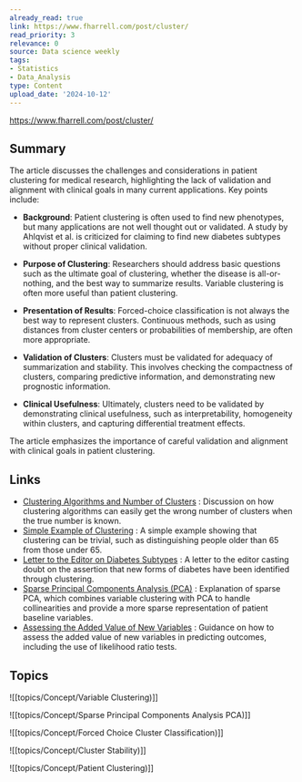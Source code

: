 ```yaml
---
already_read: true
link: https://www.fharrell.com/post/cluster/
read_priority: 3
relevance: 0
source: Data science weekly
tags:
- Statistics
- Data_Analysis
type: Content
upload_date: '2024-10-12'
---
```


https://www.fharrell.com/post/cluster/
## Summary

The article discusses the challenges and considerations in patient clustering for medical research, highlighting the lack of validation and alignment with clinical goals in many current applications. Key points include:

- **Background**: Patient clustering is often used to find new phenotypes, but many applications are not well thought out or validated. A study by Ahlqvist et al. is criticized for claiming to find new diabetes subtypes without proper clinical validation.

- **Purpose of Clustering**: Researchers should address basic questions such as the ultimate goal of clustering, whether the disease is all-or-nothing, and the best way to summarize results. Variable clustering is often more useful than patient clustering.

- **Presentation of Results**: Forced-choice classification is not always the best way to represent clusters. Continuous methods, such as using distances from cluster centers or probabilities of membership, are often more appropriate.

- **Validation of Clusters**: Clusters must be validated for adequacy of summarization and stability. This involves checking the compactness of clusters, comparing predictive information, and demonstrating new prognostic information.

- **Clinical Usefulness**: Ultimately, clusters need to be validated by demonstrating clinical usefulness, such as interpretability, homogeneity within clusters, and capturing differential treatment effects.

The article emphasizes the importance of careful validation and alignment with clinical goals in patient clustering.
## Links

- [Clustering Algorithms and Number of Clusters](https://x.com/MaartenvSmeden/status/970237614413570048) : Discussion on how clustering algorithms can easily get the wrong number of clusters when the true number is known.
- [Simple Example of Clustering](https://darrendahly.github.io/post/cluster) : A simple example showing that clustering can be trivial, such as distinguishing people older than 65 from those under 65.
- [Letter to the Editor on Diabetes Subtypes](https://www.thelancet.com/journals/landia/article/PIIS2213-8587(18)30124-4/fulltext) : A letter to the editor casting doubt on the assertion that new forms of diabetes have been identified through clustering.
- [Sparse Principal Components Analysis (PCA)](https://hbiostat.org/rmsc/impred#sec-impred-sparsepc) : Explanation of sparse PCA, which combines variable clustering with PCA to handle collinearities and provide a more sparse representation of patient baseline variables.
- [Assessing the Added Value of New Variables](https://fharrell.com/post/addvalue) : Guidance on how to assess the added value of new variables in predicting outcomes, including the use of likelihood ratio tests.

## Topics

![[topics/Concept/Variable Clustering)]]

![[topics/Concept/Sparse Principal Components Analysis PCA)]]

![[topics/Concept/Forced Choice Cluster Classification)]]

![[topics/Concept/Cluster Stability)]]

![[topics/Concept/Patient Clustering)]]